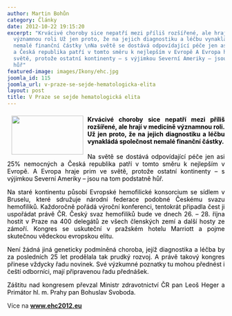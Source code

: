 ```yaml
---
author: Martin Bohůn
category: Články
date: 2012-10-22 19:15:20
excerpt: "Krvácivé choroby sice nepatří mezi příliš rozšířené, ale hrají v medicíně
  významnou roli Už jen proto, že na jejich diagnostiku a léčbu vynakládá společnost
  nemalé finanční částky \nNa světě se dostává odpovídající péče jen asi 25% nemocných
  a Česká republika patří v tomto směru k nejlepším v Evropě A Evropa hraje prim ve
  světě, protože ostatní kontinenty – s výjimkou Severní Ameriky – jsou na tom podstatně
  hůř"
featured-image: images/Ikony/ehc.jpg
joomla_id: 115
joomla_url: v-praze-se-sejde-hematologicka-elita
layout: post
title: V Praze se sejde hematologická elita
---
```


<h4 style="text-align: justify;">
 <img border="0" height="90" src="{{ site.baseurl }}/images/Ikony/ehc.jpg" style="margin: 0px 10px; border: 0px currentColor; float: left;" width="166"/>
 <span style="color: #000000;">
  Krvácivé choroby sice nepatří mezi příliš rozšířené, ale hrají v medicíně významnou roli. Už jen proto, že na jejich diagnostiku a léčbu vynakládá společnost nemalé finanční částky.
 </span>
</h4>
<p style="text-align: justify;">
 <span style="color: #000000;">
  Na světě se dostává odpovídající péče jen asi 25% nemocných a Česká republika patří v tomto směru k nejlepším v Evropě. A Evropa hraje prim ve světě, protože ostatní kontinenty – s výjimkou Severní Ameriky – jsou na tom podstatně hůř.
 </span>
</p>
<p style="text-align: justify;">
 <span style="color: #000000;">
  Na staré kontinentu působí Evropské hemofilické konsorcium se sídlem v Bruselu, které sdružuje národní federace podobné Českému svazu hemofiliků. Každoročně pořádá výroční konferenci, tentokrát připadla čest ji uspořádat právě ČR. Český svaz hemofiliků bude ve dnech 26. – 28. října hostit v Praze na 400 delegátů ze všech členských zemí a další hosty ze zámoří. Kongres se uskuteční v pražském hotelu Marriott a pojme skutečnou vědeckou evropskou elitu.
 </span>
</p>
<p style="text-align: justify;">
 <span style="color: #000000;">
  Není žádná jiná geneticky podmíněná choroba, jejíž diagnostika a léčba by za posledních 25 let prodělala tak prudký rozvoj. A právě takový kongres přinese vždycky řadu novinek. Své výzkumné poznatky tu mohou přednést i čeští odborníci, mají připravenou řadu přednášek.
 </span>
</p>
<p style="text-align: justify;">
 <span style="color: #000000;">
  Záštitu nad kongresem převzal Ministr zdravotnictví ČR pan Leoš Heger a Primátor hl. m. Prahy pan Bohuslav Svoboda.
 </span>
</p>
<p style="text-align: justify;">
 Více na
 <span style="color: #000000;">
  <strong>
   <a href="http://www.ehc2012.eu/" target="_blank" title="EHC 2012">
    www.ehc2012.eu
   </a>
  </strong>
 </span>
</p>